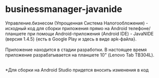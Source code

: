 # businessmanager-javanide
Управление.бизнесом (Упрощенная Система Налогообложения) - исходный код для сборки приложения прямо на Android телефоне/планшете при помощи Android-приложения (Android IDE) - JavaNIDE (версия 1.4.5) {есть в Google Play и здесь в виде apk-файла}. 
<br><br>
Приложение находится в стадии разработки. В настоящее время приложение разрабатывается на планшете 10" (Lenovo Tab TB304L).<br><br>

*Для сборки на Android Studio придется вносить изменения в код
